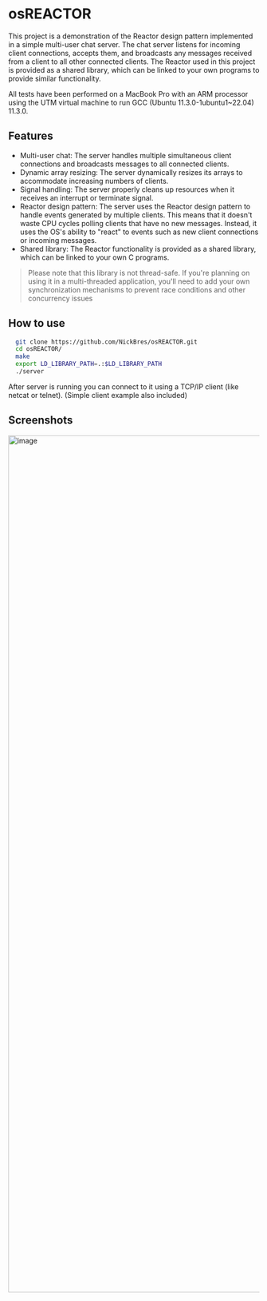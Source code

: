 # osREACTOR

This project is a demonstration of the Reactor design pattern implemented in a simple multi-user chat server. The chat server listens for incoming client connections, accepts them, and broadcasts any messages received from a client to all other connected clients. The Reactor used in this project is provided as a shared library, which can be linked to your own programs to provide similar functionality.

All tests have been performed on a MacBook Pro with an ARM processor using the UTM virtual machine to run GCC (Ubuntu 11.3.0-1ubuntu1~22.04) 11.3.0.

## Features

* Multi-user chat: The server handles multiple simultaneous client connections and broadcasts messages to all connected clients.
* Dynamic array resizing: The server dynamically resizes its arrays to accommodate increasing numbers of clients.
* Signal handling: The server properly cleans up resources when it receives an interrupt or terminate signal.
* Reactor design pattern: The server uses the Reactor design pattern to handle events generated by multiple clients. This means that it doesn't waste CPU cycles polling clients that have no new messages. Instead, it uses the OS's ability to "react" to events such as new client connections or incoming messages.
* Shared library: The Reactor functionality is provided as a shared library, which can be linked to your own C programs.

> Please note that this library is not thread-safe. If you're planning on using it in a multi-threaded application, you'll need to add your own synchronization mechanisms to prevent race conditions and other concurrency issues
## How to use

```sh
  git clone https://github.com/NickBres/osREACTOR.git
  cd osREACTOR/
  make
  export LD_LIBRARY_PATH=.:$LD_LIBRARY_PATH
  ./server
   ```
After server is running you can connect to it using a TCP/IP client (like netcat or telnet). (Simple client example also included)

## Screenshots

<img width="1716" alt="image" src="https://github.com/NickBres/osREACTOR/assets/70432147/c00911ca-0bc8-4c63-a1c1-03e4a990abd0">

